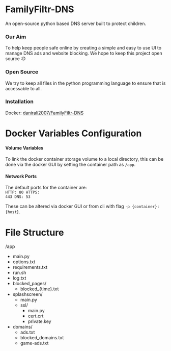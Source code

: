 # FamilyFiltr-DNS
An open-source python based DNS server built to protect children.
<br>
### Our Aim
To help keep people safe online by creating a simple and easy to use UI to manage DNS ads and website blocking. We hope to keep this project open source :D
<br>
### Open Source
We try to keep all files in the python programming language to ensure that is accessable to all.

### Installation
Docker: [danirali2007/FamilyFiltr-DNS](https://hub.docker.com/r/danirali2007/familyfiltr-dns)

# Docker Variables Configuration
#### Volume Variables
To link the docker container storage volume to a local directory, this can be done via the docker GUI by setting the container path as `/app`.
#### Network Ports
The default ports for the container are:
<br>
<code>HTTP: 80
HTTPS: 443
DNS: 53
</code>

These can be altered via docker GUI or from cli with flag `-p {container}:{host}`.

# File Structure

/app
  * main.py
  * options.txt
  * requirements.txt
  * run.sh
  * log.txt
  * blocked_pages/
    * blocked_{time}.txt
  * splashscreen/
    * main.py
    * ssl/
      * main.py
      * cert.crt
      * private.key
  * domains/
    * ads.txt
    * blocked_domains.txt
    * game-ads.txt

